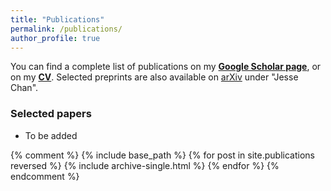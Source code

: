 ```yaml
---
title: "Publications"
permalink: /publications/
author_profile: true
---
```


You can find a complete list of publications on my [**Google Scholar page**](https://scholar.google.com/citations?user=nA29Z5YAAAAJ&hl=en/), or on my [**CV**](../files/jcv.pdf). Selected preprints are also available on [arXiv](https://arxiv.org/) under "Jesse Chan".

### Selected papers

- To be added

{% comment %}
{% include base_path %}
{% for post in site.publications reversed %}
  {% include archive-single.html %}
{% endfor %}
{% endcomment %}
